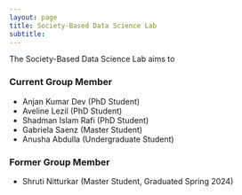 ```yaml
---
layout: page
title: Society-Based Data Science Lab
subtitle: 
---
```


The Society-Based Data Science Lab aims to

### Current Group Member
<ul>
  <li>Anjan Kumar Dev (PhD Student)</li>
  <li>Aveline Lezil (PhD Student)</li>
  <li>Shadman Islam Rafi (PhD Student)</li>
  <li>Gabriela Saenz (Master Student)</li>
  <li>Anusha Abdulla (Undergraduate Student)</li>
</ul>

### Former Group Member
<ul>
  <li>Shruti Nitturkar (Master Student, Graduated Spring 2024)</li>
</ul>
